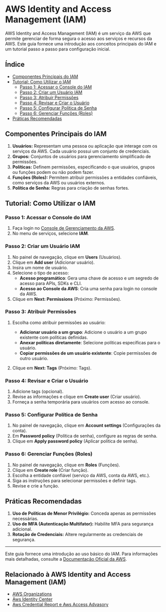 # AWS Identity and Access Management (IAM)

AWS Identity and Access Management (IAM) é um serviço da AWS que permite gerenciar de forma segura o acesso aos serviços e recursos da AWS. Este guia fornece uma introdução aos conceitos principais do IAM e um tutorial passo a passo para configuração inicial.

## Índice
- [Componentes Principais do IAM](#componentes-principais-do-iam)
- [Tutorial: Como Utilizar o IAM](#tutorial-como-utilizar-o-iam)
  - [Passo 1: Acessar o Console do IAM](#passo-1-acessar-o-console-do-iam)
  - [Passo 2: Criar um Usuário IAM](#passo-2-criar-um-usuário-iam)
  - [Passo 3: Atribuir Permissões](#passo-3-atribuir-permissões)
  - [Passo 4: Revisar e Criar o Usuário](#passo-4-revisar-e-criar-o-usuário)
  - [Passo 5: Configurar Política de Senha](#passo-5-configurar-política-de-senha)
  - [Passo 6: Gerenciar Funções (Roles)](#passo-6-gerenciar-funções-roles)
- [Práticas Recomendadas](#práticas-recomendadas)

## Componentes Principais do IAM

1. **Usuários:** Representam uma pessoa ou aplicação que interage com os serviços da AWS. Cada usuário possui um conjunto de credenciais.
2. **Grupos:** Conjuntos de usuários para gerenciamento simplificado de permissões.
3. **Políticas:** Definem permissões, especificando o que usuários, grupos ou funções podem ou não podem fazer.
4. **Funções (Roles):** Permitem atribuir permissões a entidades confiáveis, como serviços da AWS ou usuários externos.
5. **Política de Senha:** Regras para criação de senhas fortes.

## Tutorial: Como Utilizar o IAM

### Passo 1: Acessar o Console do IAM

1. Faça login no [Console de Gerenciamento da AWS](https://aws.amazon.com/console/).
2. No menu de serviços, selecione **IAM**.

### Passo 2: Criar um Usuário IAM

1. No painel de navegação, clique em **Users** (Usuários).
2. Clique em **Add user** (Adicionar usuário).
3. Insira um nome de usuário.
4. Selecione o tipo de acesso:
   - **Acesso programático**: Gera uma chave de acesso e um segredo de acesso para APIs, SDKs e CLI.
   - **Acesso ao Console da AWS**: Cria uma senha para login no console da AWS.
5. Clique em **Next: Permissions** (Próximo: Permissões).

### Passo 3: Atribuir Permissões

1. Escolha como atribuir permissões ao usuário:
   - **Adicionar usuário a um grupo**: Adicione o usuário a um grupo existente com políticas definidas.
   - **Anexar políticas diretamente**: Selecione políticas específicas para o usuário.
   - **Copiar permissões de um usuário existente**: Copie permissões de outro usuário.

2. Clique em **Next: Tags** (Próximo: Tags).

### Passo 4: Revisar e Criar o Usuário

1. Adicione tags (opcional).
2. Revise as informações e clique em **Create user** (Criar usuário).
3. Forneça a senha temporária para usuários com acesso ao console.

### Passo 5: Configurar Política de Senha

1. No painel de navegação, clique em **Account settings** (Configurações da conta).
2. Em **Password policy** (Política de senha), configure as regras de senha.
3. Clique em **Apply password policy** (Aplicar política de senha).

### Passo 6: Gerenciar Funções (Roles)

1. No painel de navegação, clique em **Roles** (Funções).
2. Clique em **Create role** (Criar função).
3. Escolha a entidade confiável (serviço da AWS, conta da AWS, etc.).
4. Siga as instruções para selecionar permissões e definir tags.
5. Revise e crie a função.

## Práticas Recomendadas

1. **Uso de Políticas de Menor Privilégio:** Conceda apenas as permissões necessárias.
2. **Uso de MFA (Autenticação Multifator):** Habilite MFA para segurança adicional.
3. **Rotação de Credenciais:** Altere regularmente as credenciais de segurança.

---

Este guia fornece uma introdução ao uso básico do IAM. Para informações mais detalhadas, consulte a [Documentação Oficial da AWS](https://docs.aws.amazon.com/IAM/latest/UserGuide/introduction.html).


## Relacionado à AWS Identity and Access Management (IAM)
   - [AWS Organizations](./aws-organizations.md)
   - [Aws Identity Center](./aws-identity-center.md)
   - [Aws Credential Report e Aws Access Advasory ](./aws-credential-report.md)
